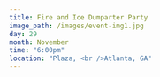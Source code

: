 ```yaml
---
title: Fire and Ice Dumparter Party
image_path: /images/event-img1.jpg
day: 29
month: November
time: "6:00pm"
location: "Plaza, <br />Atlanta, GA"
---
```

